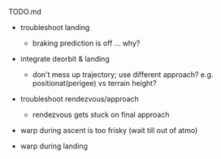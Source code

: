 TODO.md

- troubleshoot landing
    - braking prediction is off ... why?

- integrate deorbit & landing
  - don't mess up trajectory; use different approach? e.g. positionat(perigee) vs terrain height?

- troubleshoot rendezvous/approach
    - rendezvous gets stuck on final approach

- warp during ascent is too frisky (wait till out of atmo)

- warp during landing
